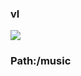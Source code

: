 ### vl

[![](https://www.herokucdn.com/deploy/button.png)](https://heroku.com/deploy?template=https://github.com/HHUYG676/gu6oiuj-l.git)

### Path:/music